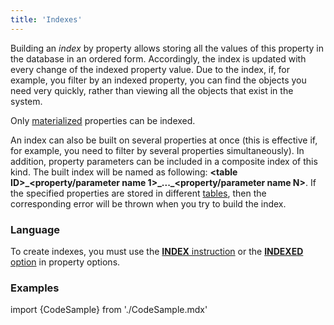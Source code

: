 ```yaml
---
title: 'Indexes'
---
```


Building an *index* by property allows storing all the values of this property in the database in an ordered form. Accordingly, the index is updated with every change of the indexed property value. Due to the index, if, for example, you filter by an indexed property, you can find the objects you need very quickly, rather than viewing all the objects that exist in the system.

Only [materialized](Materializations.md) properties can be indexed.

An index can also be built on several properties at once (this is effective if, for example, you need to filter by several properties simultaneously). In addition, property parameters can be included in a composite index of this kind. The built index will be named as following: **<table ID\>\_<property/parameter name 1\>\_...\_<property/parameter name N\>**. If the specified properties are stored in different [tables](Tables.md), then the corresponding error will be thrown when you try to build the index.

### Language

To create indexes, you must use the [**INDEX** instruction](INDEX_instruction.md) or the [**INDEXED** option](Property_options.md#indexed-broken) in property options.

### Examples

import {CodeSample} from './CodeSample.mdx'

<CodeSample url="https://documentation.lsfusion.org/sample?file=InstructionSample&block=index"/>
